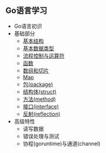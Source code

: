 ## Go语言学习
* Go语言初识
* 基础部分
    * [基本结构](doc/基本结构.md)
    * [基本数据类型](doc/基本数据类型.md)
    * [流程控制与运算符](doc/流程控制与运算符.md)
    * [函数](doc/函数.md)
    * [数组和切片](doc/数组与切片.md)
    * [Map](doc/Map.md)
    * [包(package)](doc/包.md)
    * [结构体(struct)](doc/结构体.md)
    * [方法(method)](doc/方法.md)
    * [接口(interface)](doc/接口.md)
    * [反射(reflection)](doc/反射.md)
* 高级特性
    * 读写数据
    * 错误处理与测试
    * 协程(goruntime)与通道(channel)

